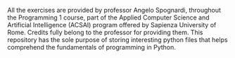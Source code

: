 All the exercises are provided by professor Angelo Spognardi, throughout the Programming 1 course, part of the Applied Computer Science
and Artificial Intelligence (ACSAI) program offered by Sapienza University of Rome.
Credits fully belong to the professor for providing them.
This repository has the sole purpose of storing interesting python files that helps comprehend the fundamentals of programming in Python.
